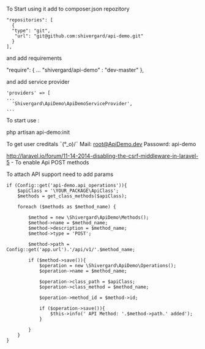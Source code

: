 To Start using it add to composer.json repozitory

    "repositories": [
      {
      "type": "git",
       "url": "git@github.com:shivergard/api-demo.git"
      }
    ],

and add requirements

  "require": {
    ...
        "shivergard/api-demo" : "dev-master" 
    },

and add service provider

    'providers' => [
    ...
      'Shivergard\ApiDemo\ApiDemoServiceProvider',
    ...

To start use :

  php artisan api-demo:init

To get user creditals
  ¯\(°_o)/¯
   Mail: root@ApiDemo.dev
   Passowrd: api-demo

http://laravel.io/forum/11-14-2014-disabling-the-csrf-middleware-in-laravel-5 - To enable Api POST methods

To attach API support need to add params


    if (Config::get('api-demo.api_operations')){
        $apiClass = '\YOUR_PACKAGE\ApiClass';
        $methods = get_class_methods($apiClass);

        foreach ($methods as $method_name) {

            $method = new \Shivergard\ApiDemo\Methods();
            $method->name = $method_name;
            $method->description = $method_name;
            $method->type = 'POST';

            $method->path = Config::get('app.url').'/api/v1/'.$method_name;

            if ($method->save()){
                $operation = new \Shivergard\ApiDemo\Operations();
                $operation->name = $method_name;

                $operation->class_path = $apiClass;
                $operation->class_method = $method_name;

                $operation->method_id = $method->id;

                if ($operation->save()){
                    $this->info(' API Method: '.$method->path.' added');
                }

            }
        }
    }

